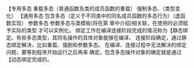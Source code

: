 【专用多态
重载多态（普通函数及类的成员函数的重载）
强制多态、（类型变化）
【通用多态
包含多态（定义于不同类中的同名成员函数的多态行为）（虚函数实现）
参数多态
参数多态与类模板(将在第 章中介绍)相关联，在使用时必须赋予实际的类型
才可以实例化。
绑定工作在编译连接阶段完成的情况称为【静态绑定。有些多态类型，其同名操作的具体对象能够在编译、
连接阶段确定，通过静态绑定解决，比如重载、强剧和参数多态。
在编译、连接过程中无法解决的绑定问题，要等到程序开始运行之后再来
确定。包含多态操作对象的确定就是通过【动态绑定完成的。
